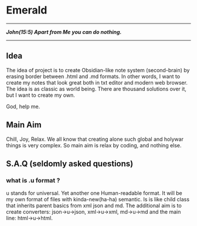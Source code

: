 # Emerald

---

***John(15:5) Apart from Me you can do nothing.***

---

## Idea
The idea of project is to create Obsidian-like note system (second-brain) by erasing border between .html and .md formats.
In other words, I want to create my notes that look great both in txt editor and modern web browser.
The idea is as classic as world being. There are thousand solutions over it, but I want to create my own. 

God, help me.

## Main Aim
Chill, Joy, Relax. We all know that creating alone such global and holywar things is very complex. So main aim is relax by coding, and nothing else.

## S.A.Q (seldomly asked questions)

### what is .u format ? 

u stands for universal. Yet another one Human-readable format. It will be my own format of files with kinda-new(ha-ha) semantic. Is is like child class that inherits parent basics from xml json and md.
The additional aim is to create converters: json->u->json, xml->u->xml, md->u->md and the main line: html->u->html.
